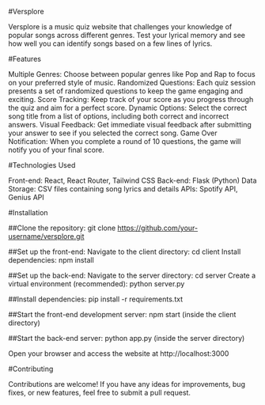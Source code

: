 #Versplore

Versplore is a music quiz website that challenges your knowledge of popular songs across different genres. Test your lyrical memory and see how well you can identify songs based on a few lines of lyrics.

#Features

Multiple Genres: Choose between popular genres like Pop and Rap to focus on your preferred style of music.
Randomized Questions: Each quiz session presents a set of randomized questions to keep the game engaging and exciting.
Score Tracking: Keep track of your score as you progress through the quiz and aim for a perfect score.
Dynamic Options: Select the correct song title from a list of options, including both correct and incorrect answers.
Visual Feedback: Get immediate visual feedback after submitting your answer to see if you selected the correct song.
Game Over Notification: When you complete a round of 10 questions, the game will notify you of your final score.

#Technologies Used

Front-end: React, React Router, Tailwind CSS
Back-end: Flask (Python)
Data Storage: CSV files containing song lyrics and details
APIs: Spotify API, Genius API

#Installation

##Clone the repository: 
  git clone https://github.com/your-username/versplore.git

##Set up the front-end:
  Navigate to the client directory: cd client
  Install dependencies: npm install

##Set up the back-end:
  Navigate to the server directory: cd server
  Create a virtual environment (recommended): python server.py

##Install dependencies: 
  pip install -r requirements.txt

##Start the front-end development server: 
  npm start (inside the client directory)

##Start the back-end server:
   python app.py (inside the server directory)
   
Open your browser and access the website at http://localhost:3000

#Contributing

Contributions are welcome! If you have any ideas for improvements, bug fixes, or new features, feel free to submit a pull request.
